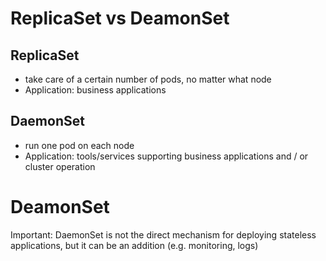 # ReplicaSet vs DeamonSet

## ReplicaSet
- take care of a certain number of pods, no matter what node
- Application: business applications

## DaemonSet
- run one pod on each node
- Application: tools/services supporting business applications and / or cluster operation

# DeamonSet

Important: DaemonSet is not
the direct mechanism for
deploying stateless applications,
but it can be an addition
(e.g. monitoring, logs)